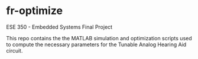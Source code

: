 # fr-optimize

ESE 350 - Embedded Systems Final Project

This repo contains the  the MATLAB simulation and optimization scripts used to compute the necessary parameters for the Tunable Analog Hearing Aid circuit.
